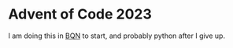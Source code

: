 # Advent of Code 2023

I am doing this in [BQN](https://mlochbaum.github.io/BQN/index.html) to start, and probably python after I give up.